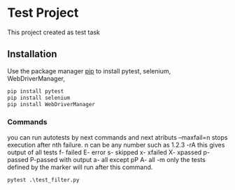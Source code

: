 # Test Project
This project created as test task

## Installation
Use the package manager [pip](https://pip.pypa.io/en/stable/) to install pytest, selenium, WebDriverManager, 

```bash
pip install pytest
pip install selenium
pip install WebDriverManager
```

### Commands 
you can run autotests by next commands 
and next atributs 
–maxfail=n stops execution after nth failure. n can be any number such as 1.2.3
-rA this gives output of all tests
f- failed
E- error
s- skipped
x- xfailed
X- xpassed
p- passed
P-passed with output
a- all except pP
A- all
-m only the tests defined by the marker will run after this command.
```
pytest .\test_filter.py
